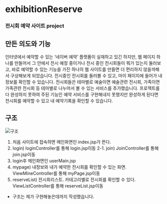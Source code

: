# exhibitionReserve

### 전시회 예약 사이트 project

## 만든 의도와 기능

인터넷에서 예약할 수 있는 ‘네이버 예약’ 플랫폼이 실재하고 있긴 하지만, 
웹 페이지 하나를 만들어서 그 안에서 전시 예정 중이거나 전시 중인 전시회들이 뭐가 있는지 둘러보고,  바로 예약할 수 있는 기능을 가진 
하나의 웹 사이트를 만들면 더 편리하지 않을까해서 구상해보게 되었습니다. 전시중인 전시회를 둘러볼 수 있고, 마이 페이지에 들어가 내 정보를 확인할 수 있습니다. 
전시회들은 테마별로  예술이면 예술관련 전시회, 가족이면 가족관련 전시회 등 테마별로 나누어서 볼 수 있는 서비스를 추가했습니다.
프로젝트를 다 완성하지 못하여 주된 기능인 예약 서비스를 구현해내지 못했지만 완성하게 된다면 전시회를 예약할 수 있고 내 예약기록을 확인할 수 있습니다. 


## 구조

![구조](https://user-images.githubusercontent.com/82960864/122053069-604f8980-ce21-11eb-981d-fd492e678884.jpg)
1. 처음 사이트에 접속하면 메인화면인 index.jsp가 뜬다.
2. login) loginController를 통해 login.jsp이동
2-1. join) JoinController를 통해 join.jsp이동
3. login후 메인화면인 userMain.jsp 
4. mypage) 내정보와 내가 예약한 전시회를 확인할 수 있는 화면. ViewMineController를 통해 myPage.jsp이동
5. reserveList) 전시회리스트. 카테고리별로 전시회를 확인할 수 있다. ViewListController를 통해 reserveList.jsp이동

* 구조는 제가 구현해놓은데까지 작성했습니다.
